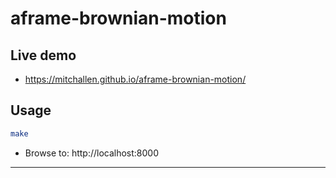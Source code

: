 aframe-brownian-motion
==

## Live demo

* https://mitchallen.github.io/aframe-brownian-motion/ 

## Usage

```sh
make
```

* Browse to: http://localhost:8000


* * *


